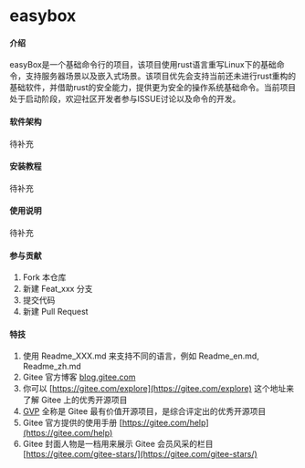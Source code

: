 # easybox

#### 介绍
easyBox是一个基础命令行的项目，该项目使用rust语言重写Linux下的基础命令，支持服务器场景以及嵌入式场景。该项目优先会支持当前还未进行rust重构的基础软件，并借助rust的安全能力，提供更为安全的操作系统基础命令。当前项目处于启动阶段，欢迎社区开发者参与ISSUE讨论以及命令的开发。

#### 软件架构
待补充


#### 安装教程
待补充

#### 使用说明
待补充

#### 参与贡献

1.  Fork 本仓库
2.  新建 Feat_xxx 分支
3.  提交代码
4.  新建 Pull Request


#### 特技

1.  使用 Readme\_XXX.md 来支持不同的语言，例如 Readme\_en.md, Readme\_zh.md
2.  Gitee 官方博客 [blog.gitee.com](https://blog.gitee.com)
3.  你可以 [https://gitee.com/explore](https://gitee.com/explore) 这个地址来了解 Gitee 上的优秀开源项目
4.  [GVP](https://gitee.com/gvp) 全称是 Gitee 最有价值开源项目，是综合评定出的优秀开源项目
5.  Gitee 官方提供的使用手册 [https://gitee.com/help](https://gitee.com/help)
6.  Gitee 封面人物是一档用来展示 Gitee 会员风采的栏目 [https://gitee.com/gitee-stars/](https://gitee.com/gitee-stars/)
